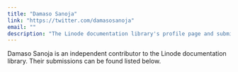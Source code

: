 ```yaml
---
title: "Damaso Sanoja"
link: "https://twitter.com/damasosanoja"
email: ""
description: "The Linode documentation library's profile page and submission listing for Damaso Sanoja"
---
```


Damaso Sanoja is an independent contributor to the Linode documentation library. Their submissions can be found listed below.